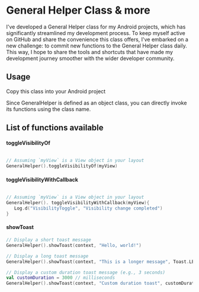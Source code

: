 # General Helper Class & more

I've developed a General Helper class for my Android projects, which has significantly streamlined my development process. To keep myself active on GitHub and share the convenience this class offers, I've embarked on a new challenge: to commit new functions to the General Helper class daily. This way, I hope to share the tools and shortcuts that have made my development journey smoother with the wider developer community.

## Usage
Copy this class into your Android project

Since GeneralHelper is defined as an object class, you can directly invoke its functions using the class name.

## List of functions available

#### toggleVisibilityOf
```kotlin

// Assuming `myView` is a View object in your layout
GeneralHelper().toggleVisibilityOf(myView)

```
#### toggleVisibilityWithCallback
```kotlin

// Assuming `myView` is a View object in your layout
GeneralHelper(). toggleVisibilityWithCallback(myView){
   Log.d("VisibilityToggle", "Visibility change completed")
}

```
#### showToast
```kotlin
// Display a short toast message
GeneralHelper().showToast(context, "Hello, world!")

// Display a long toast message
GeneralHelper().showToast(context, "This is a longer message", Toast.LENGTH_LONG)

// Display a custom duration toast message (e.g., 3 seconds)
val customDuration = 3000 // milliseconds
GeneralHelper().showToast(context, "Custom duration toast", customDuration)

```
